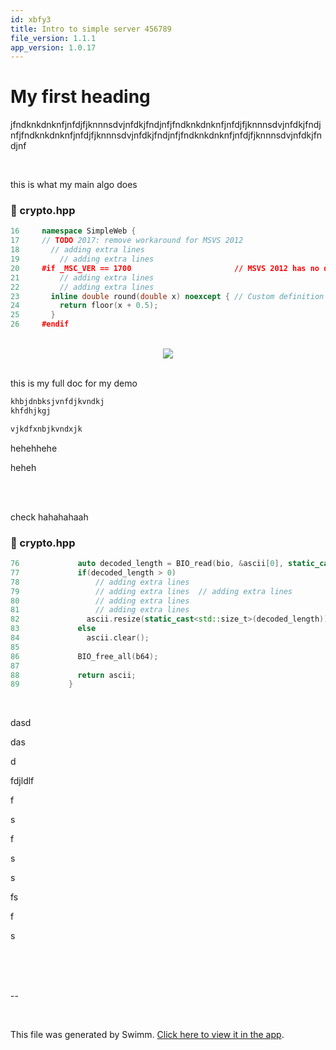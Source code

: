 ```yaml
---
id: xbfy3
title: Intro to simple server 456789
file_version: 1.1.1
app_version: 1.0.17
---
```


# My first heading

jfndknkdnknfjnfdjfjknnnsdvjnfdkjfndjnfjfndknkdnknfjnfdjfjknnnsdvjnfdkjfndjnfjfndknkdnknfjnfdjfjknnnsdvjnfdkjfndjnfjfndknkdnknfjnfdjfjknnnsdvjnfdkjfndjnf

<br/>

this is what my main algo does
<!-- NOTE-swimm-snippet: the lines below link your snippet to Swimm -->
### 📄 crypto.hpp
```c++
16     namespace SimpleWeb {
17     // TODO 2017: remove workaround for MSVS 2012
18       // adding extra lines
19         // adding extra lines
20     #if _MSC_VER == 1700                       // MSVS 2012 has no definition for round()
21         // adding extra lines
22         // adding extra lines
23       inline double round(double x) noexcept { // Custom definition of round() for positive numbers
24         return floor(x + 0.5);
25       }
26     #endif
```

<br/>

<div align="center"><img src="https://firebasestorage.googleapis.com/v0/b/swimmio-content/o/repositories%2FZ2l0aHViJTNBJTNBU2ltcGxlLVdlYi1TZXJ2ZXIlM0ElM0FnZ3lvZ2c%3D%2F09996e26-9dc9-4da9-a2ba-96ecaa0d6350.jpeg?alt=media&token=f8d0dd9d-bad7-4fef-aa01-844777f2e5a6" style="width:'50%'"/></div>

<br/>

this is my full doc for my demo

```c
khbjdnbksjvnfdjkvndkj
khfdhjkgj

vjkdfxnbjkvndxjk
```

hehehhehe

heheh

<br/>

<br/>

check hahahahaah
<!-- NOTE-swimm-snippet: the lines below link your snippet to Swimm -->
### 📄 crypto.hpp
```c++
76             auto decoded_length = BIO_read(bio, &ascii[0], static_cast<int>(ascii.size()));
77             if(decoded_length > 0)
78                 // adding extra lines
79                 // adding extra lines  // adding extra lines
80                 // adding extra lines
81                 // adding extra lines
82               ascii.resize(static_cast<std::size_t>(decoded_length));
83             else
84               ascii.clear();
85     
86             BIO_free_all(b64);
87     
88             return ascii;
89           }
```

<br/>

dasd

das

d

fdjldlf

f

s

f

s

s

fs

f

s

<br/>

<br/>

<br/>

\--

<br/>

This file was generated by Swimm. [Click here to view it in the app](https://app.swimm.io/repos/Z2l0aHViJTNBJTNBU2ltcGxlLVdlYi1TZXJ2ZXIlM0ElM0FnZ3lvZ2c=/docs/xbfy3).
